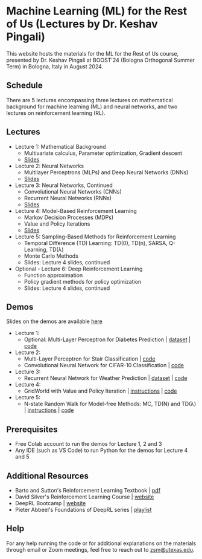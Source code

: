 # Machine Learning (ML) for the Rest of Us (Lectures by Dr. Keshav Pingali)

This website hosts the materials for the ML for the Rest of Us course, presented by Dr. Keshav Pingali at BOOST'24 (Bologna Orthogonal Summer Term) in Bologna, Italy in August 2024.

## Schedule

There are 5 lectures encompassing three lectures on mathematical background for machine learning (ML) and neural networks, and two lectures on reinforcement learning (RL).

## Lectures

* Lecture 1: Mathematical Background
  * Multivariate calculus, Parameter optimization, Gradient descent
  * [Slides](https://1drv.ms/p/s!AuqP3nE2C2pyazxNesHkgF-W840?e=xANgIQ) 
* Lecture 2: Neural Networks
  * Multilayer Perceptrons (MLPs) and Deep Neural Networks (DNNs)
  * [Slides](https://1drv.ms/p/s!AuqP3nE2C2pycFXi0J0EEXMhQ5E?e=pvVhFJ)
* Lecture 3: Neural Networks, Continued
  * Convolutional Neural Networks (CNNs)
  * Recurrent Neural Networks (RNNs)
  * [Slides](https://1drv.ms/p/s!AuqP3nE2C2pycFXi0J0EEXMhQ5E?e=pvVhFJ)
* Lecture 4: Model-Based Reinforcement Learning
  * Markov Decision Processes (MDPs)
  * Value and Policy Iterations
  * [Slides](https://1drv.ms/p/s!AuqP3nE2C2pyeLAI9ExzLt22ric?e=VWh0Pu)
* Lecture 5: Sampling-Based Methods for Reinforcement Learning
  * Temporal Difference (TD) Learning: TD(0), TD(n), SARSA, Q-Learning, TD(λ)
  * Monte Carlo Methods
  * Slides: Lecture 4 slides, continued
* Optional - Lecture 6: Deep Reinforcement Learning
  * Function approximation
  * Policy gradient methods for policy optimization
  * Slides: Lecture 4 slides, continued

## Demos

Slides on the demos are available [here](https://docs.google.com/presentation/d/1Bc5NhpS8QXcyvbh3FCrm3Tv_crgKyFjDqr7ap40cBXc/edit?usp=sharing) 

* Lecture 1:
   * Optional: Multi-Layer Perceptron for Diabetes Prediction | [dataset](diabetes.csv) | [code](https://colab.research.google.com/drive/1CgYu6hCS4VWEGSyLuDOdiqwp29GzK4Re?usp=sharing)
* Lecture 2:
   * Multi-Layer Perceptron for Stair Classification | [code](https://colab.research.google.com/drive/1wo8K8tj2gPxzHOVExxFHTSexl45u4BDa?usp=sharing)
   * Convolutional Neural Network for CIFAR-10 Classification | [code](https://colab.research.google.com/drive/1ItV5SHOJQA90XhBlORIdKCdkt1Y1Pdoi?usp=sharing) 
* Lecture 3:
   * Recurrent Neural Network for Weather Prediction | [dataset](filtered_file.csv) | [code](https://colab.research.google.com/drive/1BR9gtMtn41fdGg74r_WrTOgmLfEEY91b?usp=sharing)
* Lecture 4:
   * GridWorld with Value and Policy Iteration | [instructions](gridworld.md) | [code](gridworld.py)
* Lecture 5:
   *  N-state Random Walk for Model-free Methods: MC, TD(N) and TD(λ) | [instructions](randomwalk.md) | [code](random_walk.py) 

## Prerequisites

* Free Colab account to run the demos for Lecture 1, 2 and 3
* Any IDE (such as VS Code) to run Python for the demos for Lecture 4 and 5

## Additional Resources

* Barto and Sutton's Reinforcement Learning Textbook | [pdf](https://www.andrew.cmu.edu/course/10-703/textbook/BartoSutton.pdf)
* David Silver's Reinforcement Learning Course | [website](https://www.davidsilver.uk/teaching/)
* DeepRL Bootcamp | [website](https://sites.google.com/view/deep-rl-bootcamp)
* Pieter Abbeel's Foundations of DeepRL series | [playlist](https://www.youtube.com/watch?v=2GwBez0D20A)

## Help

For any help running the code or for additional explanations on the materials through email or Zoom meetings, feel free to reach out to zsm@utexas.edu.
